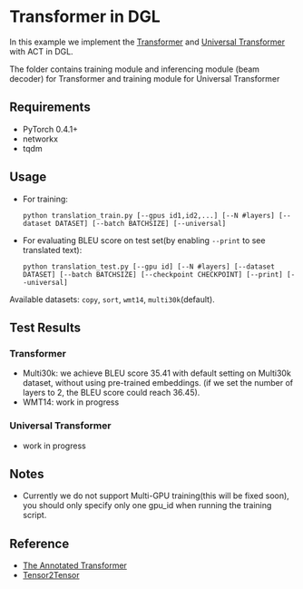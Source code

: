 # Transformer in DGL
In this example we implement the [Transformer](https://arxiv.org/pdf/1706.03762.pdf) and [Universal Transformer](https://arxiv.org/abs/1807.03819) with ACT in DGL.

The folder contains training module and inferencing module (beam decoder) for Transformer and training module for Universal Transformer

## Requirements

- PyTorch 0.4.1+
- networkx
- tqdm

## Usage

- For training:

    ```
    python translation_train.py [--gpus id1,id2,...] [--N #layers] [--dataset DATASET] [--batch BATCHSIZE] [--universal]
    ```

- For evaluating BLEU score on test set(by enabling `--print` to see translated text):

    ```
    python translation_test.py [--gpu id] [--N #layers] [--dataset DATASET] [--batch BATCHSIZE] [--checkpoint CHECKPOINT] [--print] [--universal]
    ```

Available datasets: `copy`, `sort`, `wmt14`, `multi30k`(default).

## Test Results

### Transformer

- Multi30k: we achieve BLEU score 35.41 with default setting on Multi30k dataset, without using pre-trained embeddings. (if we set the number of layers to 2, the BLEU score could reach 36.45).
- WMT14: work in progress 

### Universal Transformer

- work in progress 

## Notes

- Currently we do not support Multi-GPU training(this will be fixed soon), you should only specify only one gpu\_id when running the training script.

## Reference

- [The Annotated Transformer](http://nlp.seas.harvard.edu/2018/04/03/attention.html)
- [Tensor2Tensor](https://github.com/tensorflow/tensor2tensor/blob/master/tensor2tensor/)
